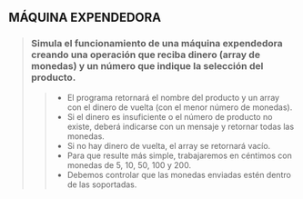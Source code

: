 ## MÁQUINA EXPENDEDORA

> ### Simula el funcionamiento de una máquina expendedora creando una operación que reciba dinero (array de monedas) y un número que indique la selección del producto.
>> - El programa retornará el nombre del producto y un array con el dinero de vuelta (con el menor número de monedas).
>> - Si el dinero es insuficiente o el número de producto no existe, deberá indicarse con un mensaje y retornar todas las monedas.
>> - Si no hay dinero de vuelta, el array se retornará vacío.
>> - Para que resulte más simple, trabajaremos en céntimos con monedas de 5, 10, 50, 100 y 200.
>> - Debemos controlar que las monedas enviadas estén dentro de las soportadas.